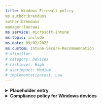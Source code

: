 ```yaml
---
title: Windows Firewall policy
ms.author:brenduns
author:brenduns
manager:laurawi
ms.service: microsoft-intune
ms.topic: include
ms.date: 09/02/2025
ms.custom: Intune-Secure-Recommendation
# sfipillar:  
# category: Devices
# risklevel: High
# userimpact: Medium
# implementationcost: Low
---
```



<details><summary><b>Placeholder entry</b></summary></details>


<details><summary><b>Compliance policy for Windows devices</b></summary><br><b>Applies to: </b><img src ="../../media/applies-to-yes.png" alt="Green circle with a white check mark symbol"> Zero Trust Assessment<br><br>When an Intune policy for compliance for Windows devices hasn't been created and assigned, threat actors can exploit unmanaged or noncompliant Windows devices to gain unauthorized access to corporate resources, bypass security controls, and persist within the environment. Without enforced compliance, Windows devices might lack critical security configurations such as BitLocker encryption, password requirements, firewall settings, or OS version controls. Lack of these configurations increases the risk of data leakage, privilege escalation, and lateral movement. This gap in device compliance management can break the chain of defense, making it difficult to detect and remediate threats or unauthorized access before significant damage occurs.

<b>Remediation action</b>

- [Create and assign Intune compliance policies](/intune/intune-service/protect/create-compliance-policy)
- [Review the Windows compliance settings you can manage with Intune](/intune/intune-service/protect/compliance-policy-create-windows)</details> 